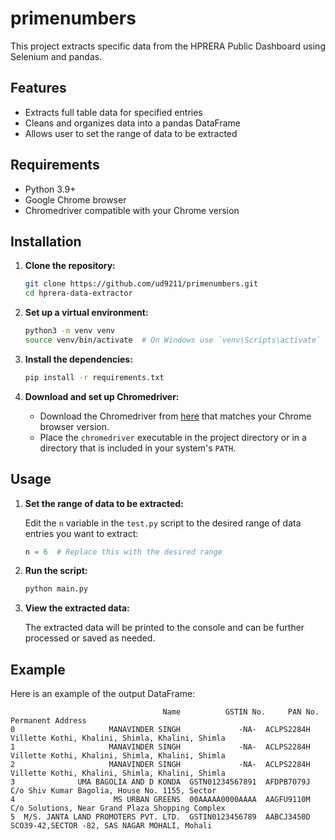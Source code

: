 # primenumbers

This project extracts specific data from the HPRERA Public Dashboard using Selenium and pandas.

## Features

- Extracts full table data for specified entries
- Cleans and organizes data into a pandas DataFrame
- Allows user to set the range of data to be extracted

## Requirements

- Python 3.9+
- Google Chrome browser
- Chromedriver compatible with your Chrome version

## Installation

1. **Clone the repository:**

    ```sh
    git clone https://github.com/ud9211/primenumbers.git
    cd hprera-data-extractor
    ```

2. **Set up a virtual environment:**

    ```sh
    python3 -m venv venv
    source venv/bin/activate  # On Windows use `venv\Scripts\activate`
    ```

3. **Install the dependencies:**

    ```sh
    pip install -r requirements.txt
    ```

4. **Download and set up Chromedriver:**

    - Download the Chromedriver from [here](https://sites.google.com/a/chromium.org/chromedriver/downloads) that matches your Chrome browser version.
    - Place the `chromedriver` executable in the project directory or in a directory that is included in your system's `PATH`.

## Usage

1. **Set the range of data to be extracted:**

    Edit the `n` variable in the `test.py` script to the desired range of data entries you want to extract:

    ```python
    n = 6  # Replace this with the desired range
    ```

2. **Run the script:**

    ```sh
    python main.py
    ```

3. **View the extracted data:**

    The extracted data will be printed to the console and can be further processed or saved as needed.

## Example

Here is an example of the output DataFrame:

```plaintext
                                  Name          GSTIN No.     PAN No.                                  Permanent Address
0                     MANAVINDER SINGH             -NA-  ACLPS2284H  Villette Kothi, Khalini, Shimla, Khalini, Shimla
1                     MANAVINDER SINGH             -NA-  ACLPS2284H  Villette Kothi, Khalini, Shimla, Khalini, Shimla
2                     MANAVINDER SINGH             -NA-  ACLPS2284H  Villette Kothi, Khalini, Shimla, Khalini, Shimla
3              UMA BAGOLIA AND D KONDA  GSTN01234567891  AFDPB7079J  C/o Shiv Kumar Bagolia, House No. 1155, Sector
4                      MS URBAN GREENS  00AAAAA0000AAAA  AAGFU9110M  C/o Solutions, Near Grand Plaza Shopping Complex
5  M/S. JANTA LAND PROMOTERS PVT. LTD.  GSTIN0123456789  AABCJ3450D  SCO39-42,SECTOR -82, SAS NAGAR MOHALI, Mohali
